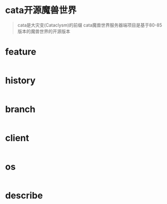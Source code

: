 cata开源魔兽世界
==============================
> cata是大灾变(Cataclysm)的前缀
  cata魔兽世界服务器端项目是基于80-85版本的魔兽世界的开源版本
  
# feature
```

```


# history
```

```


# branch
```

```


# client
```

```


# os
```

```


# describe
```

```